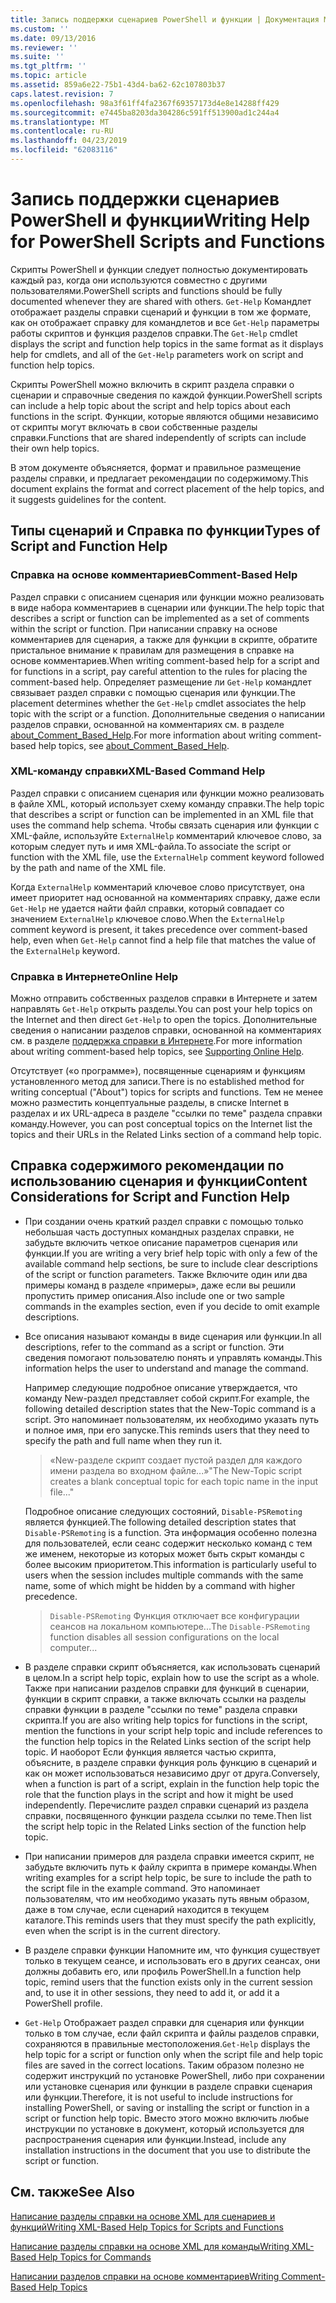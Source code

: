 ```yaml
---
title: Запись поддержки сценариев PowerShell и функции | Документация Майкрософт
ms.custom: ''
ms.date: 09/13/2016
ms.reviewer: ''
ms.suite: ''
ms.tgt_pltfrm: ''
ms.topic: article
ms.assetid: 859a6e22-75b1-43d4-ba62-62c107803b37
caps.latest.revision: 7
ms.openlocfilehash: 98a3f61ff4fa2367f69357173d4e8e14288ff429
ms.sourcegitcommit: e7445ba8203da304286c591ff513900ad1c244a4
ms.translationtype: MT
ms.contentlocale: ru-RU
ms.lasthandoff: 04/23/2019
ms.locfileid: "62083116"
---
```

# <a name="writing-help-for-powershell-scripts-and-functions"></a><span data-ttu-id="f9454-102">Запись поддержки сценариев PowerShell и функции</span><span class="sxs-lookup"><span data-stu-id="f9454-102">Writing Help for PowerShell Scripts and Functions</span></span>

<span data-ttu-id="f9454-103">Скрипты PowerShell и функции следует полностью документировать каждый раз, когда они используются совместно с другими пользователями.</span><span class="sxs-lookup"><span data-stu-id="f9454-103">PowerShell scripts and functions should be fully documented whenever they are shared with others.</span></span>
<span data-ttu-id="f9454-104">`Get-Help` Командлет отображает разделы справки сценарий и функции в том же формате, как он отображает справку для командлетов и все `Get-Help` параметры работы скриптов и функция разделов справки.</span><span class="sxs-lookup"><span data-stu-id="f9454-104">The `Get-Help` cmdlet displays the script and function help topics in the same format as it displays help for cmdlets, and all of the `Get-Help` parameters work on script and function help topics.</span></span>

<span data-ttu-id="f9454-105">Скрипты PowerShell можно включить в скрипт раздела справки о сценарии и справочные сведения по каждой функции.</span><span class="sxs-lookup"><span data-stu-id="f9454-105">PowerShell scripts can include a help topic about the script and help topics about each functions in the script.</span></span>
<span data-ttu-id="f9454-106">Функции, которые являются общими независимо от скрипты могут включать в свои собственные разделы справки.</span><span class="sxs-lookup"><span data-stu-id="f9454-106">Functions that are shared independently of scripts can include their own help topics.</span></span>

<span data-ttu-id="f9454-107">В этом документе объясняется, формат и правильное размещение разделы справки, и предлагает рекомендации по содержимому.</span><span class="sxs-lookup"><span data-stu-id="f9454-107">This document explains the format and correct placement of the help topics, and it suggests guidelines for the content.</span></span>

## <a name="types-of-script-and-function-help"></a><span data-ttu-id="f9454-108">Типы сценарий и Справка по функции</span><span class="sxs-lookup"><span data-stu-id="f9454-108">Types of Script and Function Help</span></span>

### <a name="comment-based-help"></a><span data-ttu-id="f9454-109">Справка на основе комментариев</span><span class="sxs-lookup"><span data-stu-id="f9454-109">Comment-Based Help</span></span>
<span data-ttu-id="f9454-110">Раздел справки с описанием сценария или функции можно реализовать в виде набора комментариев в сценарии или функции.</span><span class="sxs-lookup"><span data-stu-id="f9454-110">The help topic that describes a script or function can be implemented as a set of comments within the script or function.</span></span>
<span data-ttu-id="f9454-111">При написании справку на основе комментариев для сценария, а также для функции в скрипте, обратите пристальное внимание к правилам для размещения в справке на основе комментариев.</span><span class="sxs-lookup"><span data-stu-id="f9454-111">When writing comment-based help for a script and for functions in a script, pay careful attention to the rules for placing the comment-based help.</span></span>
<span data-ttu-id="f9454-112">Определяет размещение ли `Get-Help` командлет связывает раздел справки с помощью сценария или функции.</span><span class="sxs-lookup"><span data-stu-id="f9454-112">The placement determines whether the `Get-Help` cmdlet associates the help topic with the script or a function.</span></span>
<span data-ttu-id="f9454-113">Дополнительные сведения о написании разделов справки, основанной на комментариях см. в разделе [about_Comment_Based_Help](/powershell/module/microsoft.powershell.core/about/about_comment_based_help).</span><span class="sxs-lookup"><span data-stu-id="f9454-113">For more information about writing comment-based help topics, see [about_Comment_Based_Help](/powershell/module/microsoft.powershell.core/about/about_comment_based_help).</span></span>

### <a name="xml-based-command-help"></a><span data-ttu-id="f9454-114">XML-команду справки</span><span class="sxs-lookup"><span data-stu-id="f9454-114">XML-Based Command Help</span></span>
<span data-ttu-id="f9454-115">Раздел справки с описанием сценария или функции можно реализовать в файле XML, который использует схему команду справки.</span><span class="sxs-lookup"><span data-stu-id="f9454-115">The help topic that describes a script or function can be implemented in an XML file that uses the command help schema.</span></span>
<span data-ttu-id="f9454-116">Чтобы связать сценария или функции с XML-файле, используйте `ExternalHelp` комментарий ключевое слово, за которым следует путь и имя XML-файла.</span><span class="sxs-lookup"><span data-stu-id="f9454-116">To associate the script or function with the XML file, use the `ExternalHelp` comment keyword followed by the path and name of the XML file.</span></span>

<span data-ttu-id="f9454-117">Когда `ExternalHelp` комментарий ключевое слово присутствует, она имеет приоритет над основанной на комментариях справку, даже если `Get-Help` не удается найти файл справки, который совпадает со значением `ExternalHelp` ключевое слово.</span><span class="sxs-lookup"><span data-stu-id="f9454-117">When the `ExternalHelp` comment keyword is present, it takes precedence over comment-based help, even when `Get-Help` cannot find a help file that matches the value of the `ExternalHelp` keyword.</span></span>

### <a name="online-help"></a><span data-ttu-id="f9454-118">Справка в Интернете</span><span class="sxs-lookup"><span data-stu-id="f9454-118">Online Help</span></span>
<span data-ttu-id="f9454-119">Можно отправить собственных разделов справки в Интернете и затем направлять `Get-Help` открыть разделы.</span><span class="sxs-lookup"><span data-stu-id="f9454-119">You can post your help topics on the Internet and then direct `Get-Help` to open the topics.</span></span>
<span data-ttu-id="f9454-120">Дополнительные сведения о написании разделов справки, основанной на комментариях см. в разделе [поддержка справки в Интернете](../module/supporting-online-help.md).</span><span class="sxs-lookup"><span data-stu-id="f9454-120">For more information about writing comment-based help topics, see [Supporting Online Help](../module/supporting-online-help.md).</span></span>

<span data-ttu-id="f9454-121">Отсутствует («о программе»), посвященные сценариям и функциям установленного метод для записи.</span><span class="sxs-lookup"><span data-stu-id="f9454-121">There is no established method for writing conceptual ("About") topics for scripts and functions.</span></span>
<span data-ttu-id="f9454-122">Тем не менее можно разместить концептуальные разделы, в списке Internet в разделах и их URL-адреса в разделе "ссылки по теме" раздела справки команду.</span><span class="sxs-lookup"><span data-stu-id="f9454-122">However, you can post conceptual topics on the Internet list the topics and their URLs in the Related Links section of a command help topic.</span></span>

## <a name="content-considerations-for-script-and-function-help"></a><span data-ttu-id="f9454-123">Справка содержимого рекомендации по использованию сценария и функции</span><span class="sxs-lookup"><span data-stu-id="f9454-123">Content Considerations for Script and Function Help</span></span>

- <span data-ttu-id="f9454-124">При создании очень краткий раздел справки с помощью только небольшая часть доступных командных разделах справки, не забудьте включить четкое описание параметров сценария или функции.</span><span class="sxs-lookup"><span data-stu-id="f9454-124">If you are writing a very brief help topic with only a few of the available command help sections, be sure to include clear descriptions of the script or function parameters.</span></span> <span data-ttu-id="f9454-125">Также Включите один или два примеры команд в разделе «примеры», даже если вы решили пропустить пример описания.</span><span class="sxs-lookup"><span data-stu-id="f9454-125">Also include one or two sample commands in the examples section, even if you decide to omit example descriptions.</span></span>

- <span data-ttu-id="f9454-126">Все описания называют команды в виде сценария или функции.</span><span class="sxs-lookup"><span data-stu-id="f9454-126">In all descriptions, refer to the command as a script or function.</span></span> <span data-ttu-id="f9454-127">Эти сведения помогают пользователю понять и управлять команды.</span><span class="sxs-lookup"><span data-stu-id="f9454-127">This information helps the user to understand and manage the command.</span></span>

  <span data-ttu-id="f9454-128">Например следующие подробное описание утверждается, что команду New-раздел представляет собой скрипт.</span><span class="sxs-lookup"><span data-stu-id="f9454-128">For example, the following detailed description states that the New-Topic command is a script.</span></span> <span data-ttu-id="f9454-129">Это напоминает пользователям, их необходимо указать путь и полное имя, при его запуске.</span><span class="sxs-lookup"><span data-stu-id="f9454-129">This reminds users that they need to specify the path and full name when they run it.</span></span>

  > <span data-ttu-id="f9454-130">«New-разделе скрипт создает пустой раздел для каждого имени раздела во входном файле...»</span><span class="sxs-lookup"><span data-stu-id="f9454-130">"The New-Topic script creates a blank conceptual topic for each topic name in the input file..."</span></span>

  <span data-ttu-id="f9454-131">Подробное описание следующих состояний, `Disable-PSRemoting` является функцией.</span><span class="sxs-lookup"><span data-stu-id="f9454-131">The following detailed description states that `Disable-PSRemoting` is a function.</span></span> <span data-ttu-id="f9454-132">Эта информация особенно полезна для пользователей, если сеанс содержит несколько команд с тем же именем, некоторые из которых может быть скрыт команды с более высоким приоритетом.</span><span class="sxs-lookup"><span data-stu-id="f9454-132">This information is particularly useful to users when the session includes multiple commands with the same name, some of which might be hidden by a command with higher precedence.</span></span>

  > <span data-ttu-id="f9454-133">`Disable-PSRemoting` Функция отключает все конфигурации сеансов на локальном компьютере...</span><span class="sxs-lookup"><span data-stu-id="f9454-133">The `Disable-PSRemoting` function disables all session configurations on the local computer...</span></span>

- <span data-ttu-id="f9454-134">В разделе справки скрипт объясняется, как использовать сценарий в целом.</span><span class="sxs-lookup"><span data-stu-id="f9454-134">In a script help topic, explain how to use the script as a whole.</span></span> <span data-ttu-id="f9454-135">Также при написании разделов справки для функций в сценарии, функции в скрипт справки, а также включать ссылки на разделы справки функции в разделе "ссылки по теме" раздела справки скрипта.</span><span class="sxs-lookup"><span data-stu-id="f9454-135">If you are also writing help topics for functions in the script, mention the functions in your script help topic and include references to the function help topics in the Related Links section of the script help topic.</span></span> <span data-ttu-id="f9454-136">И наоборот Если функция является частью скрипта, объясните, в разделе справки функция роль функцию в сценарий и как он может использоваться независимо друг от друга.</span><span class="sxs-lookup"><span data-stu-id="f9454-136">Conversely, when a function is part of a script, explain in the function help topic the role that the function plays in the script and how it might be used independently.</span></span> <span data-ttu-id="f9454-137">Перечислите раздел справки сценарий из раздела справки, посвященного функции раздела ссылки по теме.</span><span class="sxs-lookup"><span data-stu-id="f9454-137">Then list the script help topic in the Related Links section of the function help topic.</span></span>

- <span data-ttu-id="f9454-138">При написании примеров для раздела справки имеется скрипт, не забудьте включить путь к файлу скрипта в примере команды.</span><span class="sxs-lookup"><span data-stu-id="f9454-138">When writing examples for a script help topic, be sure to include the path to the script file in the example command.</span></span> <span data-ttu-id="f9454-139">Это напоминает пользователям, что им необходимо указать путь явным образом, даже в том случае, если сценарий находится в текущем каталоге.</span><span class="sxs-lookup"><span data-stu-id="f9454-139">This reminds users that they must specify the path explicitly, even when the script is in the current directory.</span></span>

- <span data-ttu-id="f9454-140">В разделе справки функции Напомните им, что функция существует только в текущем сеансе, и использовать его в других сеансах, они должны добавить его, или профиль PowerShell.</span><span class="sxs-lookup"><span data-stu-id="f9454-140">In a function help topic, remind users that the function exists only in the current session and, to use it in other sessions, they need to add it, or add it a PowerShell profile.</span></span>

- <span data-ttu-id="f9454-141">`Get-Help` Отображает раздел справки для сценария или функции только в том случае, если файл скрипта и файлы разделов справки, сохраняются в правильные местоположения.</span><span class="sxs-lookup"><span data-stu-id="f9454-141">`Get-Help` displays the help topic for a script or function only when the script file and help topic files are saved in the correct locations.</span></span> <span data-ttu-id="f9454-142">Таким образом полезно не содержит инструкций по установке PowerShell, либо при сохранении или установке сценария или функции в разделе справки сценария или функции.</span><span class="sxs-lookup"><span data-stu-id="f9454-142">Therefore, it is not useful to include instructions for installing PowerShell, or saving or installing the script or function in a script or function help topic.</span></span> <span data-ttu-id="f9454-143">Вместо этого можно включить любые инструкции по установке в документ, который используется для распространения сценария или функции.</span><span class="sxs-lookup"><span data-stu-id="f9454-143">Instead, include any installation instructions in the document that you use to distribute the script or function.</span></span>

## <a name="see-also"></a><span data-ttu-id="f9454-144">См. также</span><span class="sxs-lookup"><span data-stu-id="f9454-144">See Also</span></span>

 [<span data-ttu-id="f9454-145">Написание разделы справки на основе XML для сценариев и функций</span><span class="sxs-lookup"><span data-stu-id="f9454-145">Writing XML-Based Help Topics for Scripts and Functions</span></span>](./writing-xml-based-help-topics-for-scripts-and-functions.md)

 [<span data-ttu-id="f9454-146">Написание разделы справки на основе XML для команды</span><span class="sxs-lookup"><span data-stu-id="f9454-146">Writing XML-Based Help Topics for Commands</span></span>](./writing-xml-based-help-topics-for-commands.md)

 [<span data-ttu-id="f9454-147">Написании разделов справки на основе комментариев</span><span class="sxs-lookup"><span data-stu-id="f9454-147">Writing Comment-Based Help Topics</span></span>](./writing-comment-based-help-topics.md)

